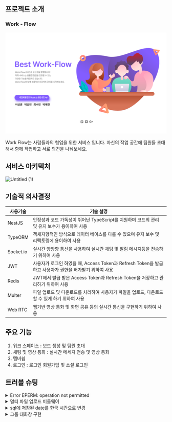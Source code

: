 ## 프로젝트 소개

### Work - Flow

![제목을 입력하세요](./src/views/assets/img/main.png)

Work Flow는 사람들과의 협업을 위한 서비스 입니다.
자신의 작업 공간에 팀원들 초대해서 함께 작업하고 서로 의견을 나눠보세요.

## 서비스 아키텍처

![Untitled (1)](https://github.com/toy-workflow-service/workflow-service/assets/133616786/f3fd887a-a5dd-4fa3-940f-cc8e6d2e305d)

## 기술적 의사결정

| 사용기술  | 기술 설명                                                                                               |
| --------- | ------------------------------------------------------------------------------------------------------- |
| NestJS    | 안정성과 코드 가독성이 뛰어난 TypeScript를 지원하며 코드의 관리 및 유지 보수가 용이하여 사용            |
| TypeORM   | 객체지향적인 방식으로 데이터 베이스를 다룰 수 있으며 유지 보수 및 리팩토링에 용이하여 사용              |
| Socket.io | 실시간 양방향 통신을 사용하여 실시간 채팅 및 알림 메시지등을 전송하기 위하여 사용                       |
| JWT       | 사용자가 로그인 하였을 때, Access Token과 Refresh Token을 발급하고 사용자가 권한을 허가받기 위하여 사용 |
| Redis     | JWT에서 발급 받은 Access Token과 Refresh Token을 저장하고 관리하기 위하여 사용                          |
| Multer    | 파일 업로드 및 다운로드를 처리하여 사용자가 파일을 업로드, 다운로드 할 수 있게 하기 위하여 사용         |
| Web RTC   | 웹기반 영상 통화 및 화면 공유 등의 실시간 통신을 구현하기 위하여 사용                                   |

## 주요 기능

1. 워크 스페이스 : 보드 생성 및 팀원 초대
2. 채팅 및 영상 통화 : 실시간 메세지 전송 및 영상 통화
3. 멤버쉽
4. 로그인 : 로그인 회원가입 및 소셜 로그인

## 트러블 슈팅

<details><summary>Error EPERM: operation not permitted
</summary>

껏다키고 노트북도 재시작을 해도 마찬가지로 오류가 나왔음.

**해결방법**

1. vscode 를 닫는다.
2. 해당 폴더로 이동한뒤 powershell 을 연다
3. npm 캐시를 제거한다

```jsx
# npm cache clean --force
```

4. npm 을 최신버전으로 업데이트한다

```jsx
# npm install -g npm@latest --force
```

5. npm 캐시를 다시 제거한다

```jsx
npm cache clean --force
```

6. vscode 를 다시 연다.\*
</details>

<details>![title](https://myurl.ai/zca36P)   
![title](https://myurl.ai/zca36P)   
<summary>멀티 파일 업로드 미들웨어 
</summary>

nest는 일반적으로 fileInterceptor 이용해서 파일 처리를 하지만 기존에 만든 미들웨어를 재사용을 해서 구현, 이 때 s3 업로드에 걸어놓은 유효성검사(파일 용량 및 최대 업로드 개수)에 만족하지 않는 다면 걸어둔 try ~catch문 내의 에러로 들어가는 게 아닌 서버 오류가 나버리는 현상으로 해당 오류를 수정하는데 시간이 좀 걸렸었다.

</details>

<details><summary> sql에 저장된 date를 한국 시간으로 변경
</summary>

저장된 date는 UTC기준이여서 한국 시간으로 바꾸기 위해선 offset을 9시간으로 준 시간을 더하는 간단한 문제 였는데, 더하고 toISOString() 메서드를 사용하면 다시 UTC시간으로 돌아가는 문제로 시간이 좀 걸렸었다(toTimeString, toDateString은 전부 offset이 적용된 한국 시간으로 잘 표시 되었는데 toISOString만 문제)

</details>

<details><summary>그룹 대화창 구현
</summary>

- 템플릿을 이용했는데 해당 템플릿의 html은 여러 페이지가 아닌 한 페이지에 모든 그룹 대화창이 설계가 되어야 하고 채팅 목록과 참여 인원 정보 등이 포함이 되어야 있어야 해서 어떻게 이 전체 부분을 최대한 대기 시간 없이 가져 오게 하는지에 대해 로직을 고민하고 적용하는 데 시간이 걸렸었다.
</details>
